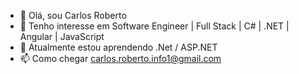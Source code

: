 - 👋 Olá, sou Carlos Roberto
- 👀 Tenho interesse em Software Engineer | Full Stack | C# | .NET | Angular | JavaScript
- 🌱 Atualmente estou aprendendo .Net / ASP.NET
- 📫 Como chegar carlos.roberto.info1@gmail.com
